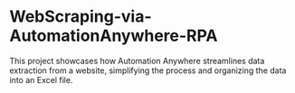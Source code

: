 # WebScraping-via-AutomationAnywhere-RPA
This project showcases how Automation Anywhere streamlines data extraction from a website, simplifying the process and organizing the data into an Excel file.
